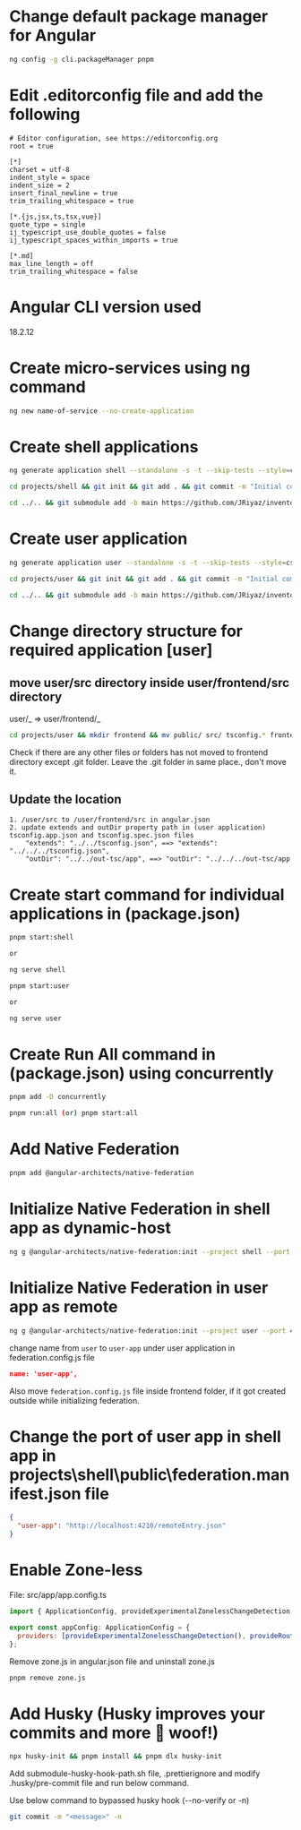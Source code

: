 # Change default package manager for Angular

```sh
ng config -g cli.packageManager pnpm
```

# Edit .editorconfig file and add the following

```apacheconf
# Editor configuration, see https://editorconfig.org
root = true

[*]
charset = utf-8
indent_style = space
indent_size = 2
insert_final_newline = true
trim_trailing_whitespace = true

[*.{js,jsx,ts,tsx,vue}]
quote_type = single
ij_typescript_use_double_quotes = false
ij_typescript_spaces_within_imports = true

[*.md]
max_line_length = off
trim_trailing_whitespace = false
```

# Angular CLI version used

18.2.12

# Create micro-services using ng command

```sh
ng new name-of-service --no-create-application
```

# Create shell applications

```sh
ng generate application shell --standalone -s -t --skip-tests --style=css --ssr=N
```

```sh
cd projects/shell && git init && git add . && git commit -m "Initial commit"
```

```sh
cd ../.. && git submodule add -b main https://github.com/JRiyaz/inventory-shell.git projects/shell
```

# Create user application

```sh
ng generate application user --standalone -s -t --skip-tests --style=css --ssr=N
```

```sh
cd projects/user && git init && git add . && git commit -m "Initial commit"
```

```sh
cd ../.. && git submodule add -b main https://github.com/JRiyaz/inventory-user.git projects/user
```

# Change directory structure for required application [user]

## move user/src directory inside user/frontend/src directory

user/_ => user/frontend/_

```sh
cd projects/user && mkdir frontend && mv public/ src/ tsconfig.* frontend/
```

Check if there are any other files or folders has not moved to frontend directory except .git folder. Leave the .git folder in same place., don't move it.

## Update the location

    1. /user/src to /user/frontend/src in angular.json
    2. update extends and outDir property path in (user application) tsconfig.app.json and tsconfig.spec.json files
        "extends": "../../tsconfig.json", ==> "extends": "../../../tsconfig.json",
        "outDir": "../../out-tsc/app", ==> "outDir": "../../../out-tsc/app

# Create start command for individual applications in (package.json)

```sh
pnpm start:shell

or

ng serve shell
```

```sh
pnpm start:user

or

ng serve user
```

# Create Run All command in (package.json) using concurrently

```sh
pnpm add -D concurrently
```

```sh
pnpm run:all (or) pnpm start:all
```

# Add Native Federation

```sh
pnpm add @angular-architects/native-federation
```

# Initialize Native Federation in shell app as dynamic-host

```sh
ng g @angular-architects/native-federation:init --project shell --port 4200 --type dynamic-host
```

# Initialize Native Federation in user app as remote

```sh
ng g @angular-architects/native-federation:init --project user --port 4210 --type remote
```

change name from `user` to `user-app` under user application in federation.config.js file

```json
name: 'user-app',
```

Also move `federation.config.js` file inside frontend folder, if it got created outside while initializing federation.

# Change the port of user app in shell app in projects\shell\public\federation.manifest.json file

```json
{
  "user-app": "http://localhost:4210/remoteEntry.json"
}
```

# Enable Zone-less

File: src/app/app.config.ts

```js
import { ApplicationConfig, provideExperimentalZonelessChangeDetection } from '@angular/core';

export const appConfig: ApplicationConfig = {
  providers: [provideExperimentalZonelessChangeDetection(), provideRouter(routes)]
};
```

Remove zone.js in angular.json file and uninstall zone.js

```sh
pnpm remove zone.js
```

# Add Husky (Husky improves your commits and more 🐶 woof!)

```sh
npx husky-init && pnpm install && pnpm dlx husky-init
```

Add submodule-husky-hook-path.sh file, .prettierignore and modify .husky/pre-commit file and run below command.

Use below command to bypassed husky hook (--no-verify or -n)

```sh
git commit -m "<message>" -n
```
